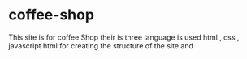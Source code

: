 # coffee-shop
This site is for coffee Shop 
their is three language is used html , css , javascript 
html for creating the structure of the site and 
